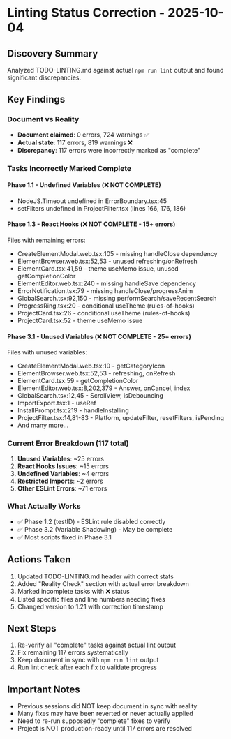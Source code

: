 # Linting Status Correction - 2025-10-04

## Discovery Summary
Analyzed TODO-LINTING.md against actual `npm run lint` output and found significant discrepancies.

## Key Findings

### Document vs Reality
- **Document claimed**: 0 errors, 724 warnings ✅
- **Actual state**: 117 errors, 819 warnings ❌
- **Discrepancy**: 117 errors were incorrectly marked as "complete"

### Tasks Incorrectly Marked Complete

#### Phase 1.1 - Undefined Variables (❌ NOT COMPLETE)
- NodeJS.Timeout undefined in ErrorBoundary.tsx:45
- setFilters undefined in ProjectFilter.tsx (lines 166, 176, 186)

#### Phase 1.3 - React Hooks (❌ NOT COMPLETE - 15+ errors)
Files with remaining errors:
- CreateElementModal.web.tsx:105 - missing handleClose dependency
- ElementBrowser.web.tsx:52,53 - unused refreshing/onRefresh
- ElementCard.tsx:41,59 - theme useMemo issue, unused getCompletionColor
- ElementEditor.web.tsx:240 - missing handleSave dependency
- ErrorNotification.tsx:79 - missing handleClose/progressAnim
- GlobalSearch.tsx:92,150 - missing performSearch/saveRecentSearch
- ProgressRing.tsx:20 - conditional useTheme (rules-of-hooks)
- ProjectCard.tsx:26 - conditional useTheme (rules-of-hooks)
- ProjectCard.tsx:52 - theme useMemo issue

#### Phase 3.1 - Unused Variables (❌ NOT COMPLETE - 25+ errors)
Files with unused variables:
- CreateElementModal.web.tsx:10 - getCategoryIcon
- ElementBrowser.web.tsx:52,53 - refreshing, onRefresh
- ElementCard.tsx:59 - getCompletionColor
- ElementEditor.web.tsx:8,202,379 - Answer, onCancel, index
- GlobalSearch.tsx:12,45 - ScrollView, isDebouncing
- ImportExport.tsx:1 - useRef
- InstallPrompt.tsx:219 - handleInstalling
- ProjectFilter.tsx:14,81-83 - Platform, updateFilter, resetFilters, isPending
- And many more...

### Current Error Breakdown (117 total)
1. **Unused Variables**: ~25 errors
2. **React Hooks Issues**: ~15 errors
3. **Undefined Variables**: ~4 errors
4. **Restricted Imports**: ~2 errors
5. **Other ESLint Errors**: ~71 errors

### What Actually Works
- ✅ Phase 1.2 (testID) - ESLint rule disabled correctly
- ✅ Phase 3.2 (Variable Shadowing) - May be complete
- ✅ Most scripts fixed in Phase 3.1

## Actions Taken
1. Updated TODO-LINTING.md header with correct stats
2. Added "Reality Check" section with actual error breakdown
3. Marked incomplete tasks with ❌ status
4. Listed specific files and line numbers needing fixes
5. Changed version to 1.21 with correction timestamp

## Next Steps
1. Re-verify all "complete" tasks against actual lint output
2. Fix remaining 117 errors systematically
3. Keep document in sync with `npm run lint` output
4. Run lint check after each fix to validate progress

## Important Notes
- Previous sessions did NOT keep document in sync with reality
- Many fixes may have been reverted or never actually applied
- Need to re-run supposedly "complete" fixes to verify
- Project is NOT production-ready until 117 errors are resolved
